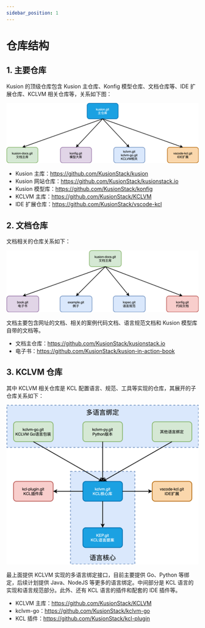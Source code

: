 ```yaml
---
sidebar_position: 1
---
```


# 仓库结构

## 1. 主要仓库

Kusion 的顶级仓库包含 Kusion 主仓库、Konfig 模型仓库、文档仓库等、IDE 扩展仓库、KCLVM 相关仓库等，关系如下图：

![](./images/repo-dag-01.png)

- Kusion 主库：https://github.com/KusionStack/kusion
- Kusion 网站仓库：https://github.com/KusionStack/kusionstack.io
- Kusion 模型库：https://github.com/KusionStack/konfig
- KCLVM 主库：https://github.com/KusionStack/KCLVM
- IDE 扩展仓库：https://github.com/KusionStack/vscode-kcl

## 2. 文档仓库


文档相关的仓库关系如下：

![](./images/repo-dag-docs.png)

文档主要包含网址的文档、相关的案例代码文档、语言规范文档和 Kusion 模型库自带的文档等。

- 文档主仓库：https://github.com/KusionStack/kusionstack.io
- 电子书：https://github.com/KusionStack/kusion-in-action-book

## 3. KCLVM 仓库

其中 KCLVM 相关仓库是 KCL 配置语言、规范、工具等实现的仓库，其展开的子仓库关系如下：

![](./images/repo-dag-02.png)

最上面提供 KCLVM 实现的多语言绑定接口，目前主要提供 Go、Python 等绑定，后续计划提供 Java、NodeJS 等更多的语言绑定。中间部分是 KCL 语言的实现和语言规范部分。此外、还有 KCL 语言的插件和配套的 IDE 插件等。

- KCLVM 主库：https://github.com/KusionStack/KCLVM
- kclvm-go：https://github.com/KusionStack/kclvm-go
- KCL 插件：https://github.com/KusionStack/kcl-plugin
